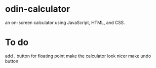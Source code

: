 # odin-calculator
an on-screen calculator using JavaScript, HTML, and CSS.
# To do
add . button for floating point
make the calculator look nicer
make undo button